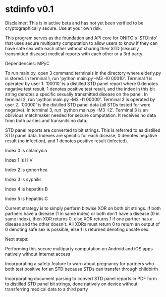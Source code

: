 # stdinfo v0.1

Disclaimer: This is in active beta and has not yet been verified to be cryptographically secure. Use at your own risk.

This program serves as the foundation and API core for ONITO's 'STDinfo' that uses secure multiparty computation to allow users to know if they can have safe sex with each other without sharing their STD (sexually transmitted disease) medical reports with each other or a 3rd party.

Dependencies:
MPyC

To run main.py, open 3 command terminals in the directory where elderly.py is stored. 
In terminal 1, run 'python main.py -M3 -I0 00010'. Terminal 1 is operated by user 1. '00010' is a distilled STD panel report where 0 denotes negative test result, 1 denotes positive test result, and the index in this bit string denotes a specific sexually transmitted disease on the panel. 
In terminal 2, run 'python main.py -M3 -I1 00000'. Terminal 2 is operated by user 2. '00000' is the distilled STD panel data (all STDs tested for were negative).
In terminal 3, run 'python main.py -M3 -I2'. Terminal 3 is an oblivious matchmaker needed for secure computation. It receives no data from both parties and transmits no data.

STD panel reports are converted to bit strings. This is referred to as distilled STD panel data. Indexes are specific for each disease, 0 denotes negative result (no infection), and 1 denotes positive result (infected).


Index 0 is chlamydia


Index 1 is HIV


Index 2 is gonorrhea


Index 3 is syphilis


Index 4 is hepatitis B


Index 5 is hepatitis C

Current strategy is to simply perform bitwise XOR on both bit strings. If both partners have a disease (1 in same index) or both don't have a disease (0 in same index), then XOR returns 0, else XOR returns 1 if one partner has a disease and the other doesn't. All XORs must return 0 to return an output of 0 denoting safe sex is possible, else 1 is returned denoting unsafe sex.

Next steps:


Performing this secure multiparty computation on Android and iOS apps natively without Internet access


Incorporating a safety feature to warn about pregnancy for partners who both test positive for an STD because STDs can transfer through childbirth


Incorporating document parsing to convert STD panel reports in PDF form to distilled STD panel bit strings, done natively on device without transferring medical data to a 
third party
